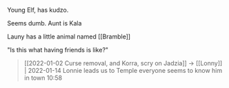 Young Elf, has kudzo.

Seems dumb. Aunt is Kala

Launy has a little animal named [[Bramble]]

"Is this what having friends is like?"



> [[2022-01-02 Curse removal, and Korra, scry on Jadzia]] -> [[Lonny]] | 2022-01-14
> Lonnie leads us to Temple everyone seems to know him in town 10:58
